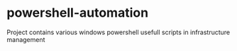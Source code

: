# powershell-automation
Project contains various windows powershell usefull scripts in infrastructure management
